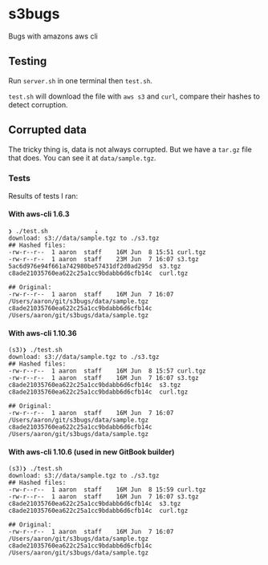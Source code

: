 # s3bugs

Bugs with amazons aws cli

## Testing

Run `server.sh` in one terminal then `test.sh`.

`test.sh` will download the file with `aws s3` and `curl`, compare their hashes to detect corruption.

## Corrupted data

The tricky thing is, data is not always corrupted. But we have a `tar.gz` file that does. You can see it at `data/sample.tgz`.

### Tests

Results of tests I ran:

#### With aws-cli 1.6.3

```
❯ ./test.sh             ⇣
download: s3://data/sample.tgz to ./s3.tgz
## Hashed files:
-rw-r--r--  1 aaron  staff    16M Jun  8 15:51 curl.tgz
-rw-r--r--  1 aaron  staff    23M Jun  7 16:07 s3.tgz
5ac6d976e94f661a742980be57431df2d0ad295d  s3.tgz
c8ade21035760ea622c25a1cc9bdabb6d6cfb14c  curl.tgz

## Original:
-rw-r--r--  1 aaron  staff    16M Jun  7 16:07 /Users/aaron/git/s3bugs/data/sample.tgz
c8ade21035760ea622c25a1cc9bdabb6d6cfb14c  /Users/aaron/git/s3bugs/data/sample.tgz
```

#### With aws-cli 1.10.36

```
(s3)❯ ./test.sh
download: s3://data/sample.tgz to ./s3.tgz
## Hashed files:
-rw-r--r--  1 aaron  staff    16M Jun  8 15:57 curl.tgz
-rw-r--r--  1 aaron  staff    16M Jun  7 16:07 s3.tgz
c8ade21035760ea622c25a1cc9bdabb6d6cfb14c  s3.tgz
c8ade21035760ea622c25a1cc9bdabb6d6cfb14c  curl.tgz

## Original:
-rw-r--r--  1 aaron  staff    16M Jun  7 16:07 /Users/aaron/git/s3bugs/data/sample.tgz
c8ade21035760ea622c25a1cc9bdabb6d6cfb14c  /Users/aaron/git/s3bugs/data/sample.tgz
```

#### With aws-cli 1.10.6 (used in new GitBook builder)

```
(s3)❯ ./test.sh
download: s3://data/sample.tgz to ./s3.tgz
## Hashed files:
-rw-r--r--  1 aaron  staff    16M Jun  8 15:59 curl.tgz
-rw-r--r--  1 aaron  staff    16M Jun  7 16:07 s3.tgz
c8ade21035760ea622c25a1cc9bdabb6d6cfb14c  s3.tgz
c8ade21035760ea622c25a1cc9bdabb6d6cfb14c  curl.tgz

## Original:
-rw-r--r--  1 aaron  staff    16M Jun  7 16:07 /Users/aaron/git/s3bugs/data/sample.tgz
c8ade21035760ea622c25a1cc9bdabb6d6cfb14c  /Users/aaron/git/s3bugs/data/sample.tgz
```
